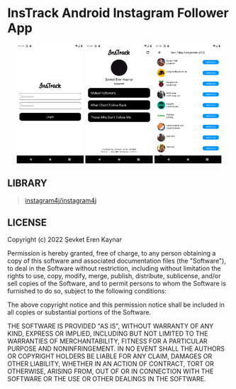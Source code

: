 # InsTrack Android Instagram Follower App
<p align="center">
    <img width="30%" src="https://github.com/sqayner/android-studio-instrack-application/blob/main/screenshots/Screenshot_20220218_232915.png">
    <img width="30%" src="https://github.com/sqayner/android-studio-instrack-application/blob/main/screenshots/Screenshot_20220218_233324.png">
    <img width="30%" src="https://github.com/sqayner/android-studio-instrack-application/blob/main/screenshots/Screenshot_20220218_233827.png">
</p>

## LIBRARY
> [instagram4j/instagram4j](https://github.com/instagram4j/instagram4j)

## LICENSE

Copyright (c) 2022 Şevket Eren Kaynar

Permission is hereby granted, free of charge, to any person obtaining a copy
of this software and associated documentation files (the "Software"), to deal
in the Software without restriction, including without limitation the rights
to use, copy, modify, merge, publish, distribute, sublicense, and/or sell
copies of the Software, and to permit persons to whom the Software is
furnished to do so, subject to the following conditions:

The above copyright notice and this permission notice shall be included in all
copies or substantial portions of the Software.

THE SOFTWARE IS PROVIDED "AS IS", WITHOUT WARRANTY OF ANY KIND, EXPRESS OR
IMPLIED, INCLUDING BUT NOT LIMITED TO THE WARRANTIES OF MERCHANTABILITY,
FITNESS FOR A PARTICULAR PURPOSE AND NONINFRINGEMENT. IN NO EVENT SHALL THE
AUTHORS OR COPYRIGHT HOLDERS BE LIABLE FOR ANY CLAIM, DAMAGES OR OTHER
LIABILITY, WHETHER IN AN ACTION OF CONTRACT, TORT OR OTHERWISE, ARISING FROM,
OUT OF OR IN CONNECTION WITH THE SOFTWARE OR THE USE OR OTHER DEALINGS IN THE
SOFTWARE.
